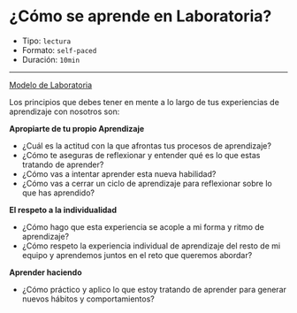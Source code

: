 # ¿Cómo se aprende en Laboratoria?

* Tipo: `lectura`
* Formato: `self-paced`
* Duración: `10min`

***

[Modelo de Laboratoria](https://vimeo.com/412540970)

Los principios que debes tener en mente a lo largo de tus experiencias
de aprendizaje con nosotros son:

**Apropiarte de tu propio Aprendizaje**
- ¿Cuál es la actitud con la que afrontas tus procesos de aprendizaje?
- ¿Cómo te aseguras de reflexionar y entender qué es lo que estas tratando de
aprender?
- ¿Cómo vas a intentar aprender esta nueva habilidad?
- ¿Cómo vas a cerrar un ciclo de aprendizaje para reflexionar sobre lo que has
aprendido?

**El respeto a la individualidad**  
- ¿Cómo hago que esta experiencia se acople a mi forma y ritmo de aprendizaje?
- ¿Cómo respeto la experiencia individual de aprendizaje del resto de mi equipo
y aprendemos juntos en el reto que queremos abordar?

**Aprender haciendo**
- ¿Cómo práctico y aplico lo que estoy tratando de aprender
para generar nuevos hábitos y comportamientos?
